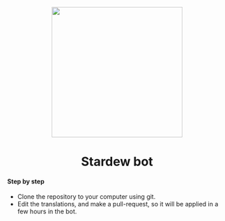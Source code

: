 <p align="center">

<img  src="https://i.imgur.com/024RSoa.png"  width="300px" />

</p>

<h1 align="center">Stardew bot</h1>

<h4>
Step by step
</h4>

- Clone the repository to your computer using git.
- Edit the translations, and make a pull-request, so it will be applied in a few hours in the bot.
